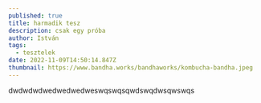 ```yaml
---
published: true
title: harmadik tesz
description: csak egy próba
author: István
tags:
  - tesztelek
date: 2022-11-09T14:50:14.847Z
thumbnail: https://www.bandha.works/bandhaworks/kombucha-bandha.jpeg
---
```

dwdwdwdwedwedwedweswqswqsqwdswqdwsqwswqs